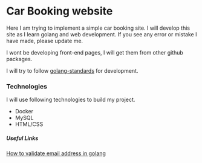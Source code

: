 # Car Booking website

Here I am trying to implement a simple car booking site. I will develop this site as I learn golang and web development. If you see any error or mistake I have made, please update me.

I wont be developing front-end pages, I will get them from other github packages.

I will try to follow [golang-standards](https://github.com/golang-standards/project-layout) for development.


### Technologies
I will use following technologies to build my project.

* Docker
* MySQL
* HTML/CSS


##### Useful Links

[How to validate email address in golang](https://www.socketloop.com/tutorials/golang-validate-email-address-with-regular-expression)


